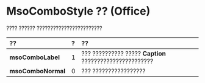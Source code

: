 
# MsoComboStyle ?? (Office)

???? ?????? ????????????????????????



|**??**|**?**|**??**|
|:-----|:-----|:-----|
|**msoComboLabel**|1|??? ?????????? ????? **Caption** ???????????????????????|
|**msoComboNormal**|0|??? ?????????????????|
